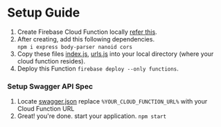 # Setup Guide

1. Create Firebase Cloud Function locally [refer this](https://cloud.google.com/functions/docs).
2. After creating, add this following dependencies. <br>
    `npm i express body-parser nanoid cors`
3. Copy these files [index.js](https://gist.github.com/JithinAntony4/b9d0a217a41bd6cb600d86861cf35849), [urls.js](https://gist.github.com/JithinAntony4/1e67fc300cec7418771859a2f2d49097) into your local directory (where your cloud function resides).
4. Deploy this Function `firebase deploy --only functions`.

### Setup Swagger API Spec
1. Locate [swagger.json](public/swagger.json) replace `%YOUR_CLOUD_FUNCTION_URL%` with your Cloud Function URL
2. Great! you're done. start your application. `npm start`
